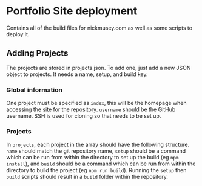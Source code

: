 # Portfolio Site deployment

Contains all of the build files for nickmusey.com as well as some scripts to deploy it.


## Adding Projects
The projects are stored in projects.json. To add one, just add a new JSON object to projects. It needs a name, setup, and build key.

### Global information
One project must be specified as `index`, this will be the homepage when accessing the site for the repository. `username` should be the GitHub username. SSH is used for cloning so that needs to be set up.

### Projects
In `projects`, each project in the array should have the following structure. `name` should match the git repository name, `setup` should be a command which can be run from within the directory to set up the build (eg `npm install`), and `build` should be a command which can be run from within the directory to build the project (eg `npm run build`). Running the `setup` then `build` scripts should result in a `build` folder within the repository.
